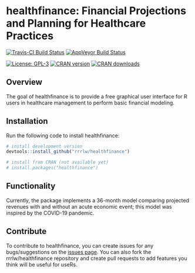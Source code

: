 # healthfinance: Financial Projections and Planning for Healthcare Practices

[![Travis-CI Build Status](https://travis-ci.org/rrrlw/healthfinance.svg?branch=master)](https://travis-ci.org/rrrlw/healthfinance)
[![AppVeyor Build Status](https://ci.appveyor.com/api/projects/status/github/rrrlw/healthfinance?branch=master&svg=true)](https://ci.appveyor.com/project/rrrlw/healthfinance)

[![License: GPL-3](https://img.shields.io/badge/License-GPL--3-blue.svg)](https://www.gnu.org/licenses/gpl-3.0)
[![CRAN version](http://www.r-pkg.org/badges/version/healthfinance)](https://CRAN.R-project.org/package=healthfinance)
[![CRAN downloads](http://cranlogs.r-pkg.org/badges/grand-total/healthfinance)](https://CRAN.R-project.org/package=healthfinance)

## Overview

The goal of healthfinance is to provide a free graphical user interface for R users in healthcare management to perform basic financial modeling.

## Installation

Run the following code to install healthfinance:
```r
# install development version
devtools::install_github("rrrlw/healthfinance")

# install from CRAN (not available yet)
# install.packages("healthfinance")
```

## Functionality

Currently, the package implements a 36-month model comparing projected revenues with and without an acute economic event; this model was inspired by the COVID-19 pandemic.

## Contribute

To contribute to healthfinance, you can create issues for any bugs/suggestions on the [issues page](https://github.com/rrrlw/healthfinance/issues).
You can also fork the rrrlw/healthfinance repository and create pull requests to add features you think will be useful for useRs.